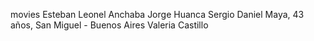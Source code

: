 movies
Esteban Leonel Anchaba
Jorge Huanca
Sergio Daniel Maya, 43 años, San Miguel - Buenos Aires
Valeria Castillo